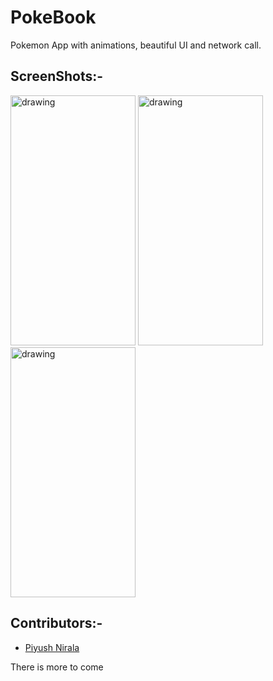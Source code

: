 # PokeBook

Pokemon App with animations, beautiful UI and network call.

## ScreenShots:-
<p>
  <img src="https://user-images.githubusercontent.com/53686487/93144831-8e743180-f708-11ea-90c3-5319764796ad.jpg" alt="drawing" width="200" height="400"/>
  <img src="https://user-images.githubusercontent.com/53686487/93144874-af3c8700-f708-11ea-93b0-8c87e72df61e.jpg" alt="drawing" width="200" height="400"/>
  <img src="https://user-images.githubusercontent.com/53686487/93144877-b1064a80-f708-11ea-83b9-c4d61f4ba5cb.jpg" alt="drawing" width="200" height="400"/>
</p>

## Contributors:-
* <a href="https://github.com/aplha-bot">Piyush Nirala</a>

There is more to come
